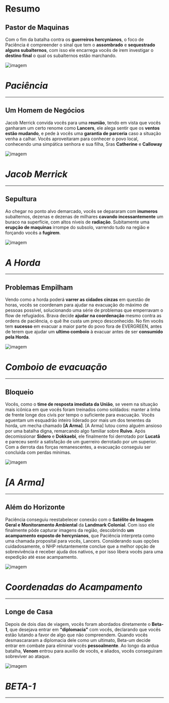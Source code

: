 # Resumo
## Pastor de Maquinas 
Com o fim da batalha contra os **guerreiros hercynianos**, o foco de Paciência é compreender o sinal que tem o **assombrado** e **sequestrado alguns subalternos**,
com isso ele encarrega vocês de irem investigar o **destino final** o qual os subalternos estão marchando. 

![imagem](/events/Images/Paciencia.png)

# *Paciência*
---

## Um Homem de Negócios 
 Jacob Merrick convida vocês para uma **reunião**, tendo em vista que vocês ganharam um certo renome como **Lancers**, ele alega sentir que os **ventos estão mudando**, e pede à vocês uma **garantia de parceria** caso a situação venha a calhar.
 Vocês aproveitaram para conhecer o povo local, conhecendo uma simpática senhora e sua filha, Sras **Catherine** e **Calloway**

 ![imagem](/events/Images/Merrick_portrait(1).png)

 # *Jacob Merrick*
 ---

## Sepultura
Ao chegar no ponto alvo demarcado, vocês se depararam com **inumeros** subalternos, dezenas e dezenas de milhares **cavando incessantemente** um buraco na superfície, com altos níveis de **radiação**. Subitamente uma **erupção de maquinas** irrompe do subsolo, varrendo tudo na região e forçando vocês a **fugirem**.

![imagem](/events/Images/Sepulcher(1).png)

# *A Horda*
---

## Problemas Empilham
Vendo como a horda poderá **varrer as cidades cinzas** em questão de horas, vocês se coordenam para ajudar na  evacuação do máximo de pessoas possível, solucionando uma série de problemas que emperravam o flow de refugiados. Brava decide **ajudar na coordenação** mesmo contra as ordens de paciência, o quê lhe custa um preço desconhecido. No fim vocês tem **sucesso** em evacuar a maior parte do povo fora de EVERGREEN, antes de terem que ajudar um **ultimo comboio** à evacuar antes de ser **consumido pela Horda**.

![imagem](/events/Images/Evacuation.png)

# *Comboio de evacuação*
---

## Bloqueio
Vocês, como o **time de resposta imediata da União**, se veem na situação mais icônica em que vocês foram treinados como soldados: manter a linha de frente longe dos civís por tempo o suficiente para evacuação. Vocês aguentam um esquadrão inteiro liderado por mais um dos tenentes da horda, um mecha chamado **[A Arma]**. [A Arma] lutou como alguém ansioso por uma batalha digna, remarcando algo familiar sobre **Ruivo**. Após decomissionar **Sidero** e **Dokkaebi**, ele finalmente foi derrotado por  **Lucatã** e pareceu sentir a satisfação de um guerreiro derrotado por um superior. Com a derrota das forças remanescentes, a evacuação conseguiu ser concluida com perdas mínimas. 

![imagem](events/Images/[the_weapon].png)

# *[A Arma]*
---

## Além do Horizonte
Paciência conseguiu reestabelecer conexão com o **Satélite de Imagem Geral e Monitoramento Ambiental** da **Landmark Colonial**. Com isso ele finalmente pôde capturar imagens da região, descobrindo **um acampamento exposto de hercynianos**, que Paciência interpreta como uma chamada proposital para vocês, Lancers. Considerando suas opções cuidadosamente, o NHP relutantemente conclue que a melhor opção de sobrevivência é receber ajuda dos nativos, e por isso libera vocês para uma expedição até esse acampamento. 

![imagem](events/Images/Map.jpg)

# *Coordenadas do Acampamento*
---

## Longe de Casa
 Depois de dois dias de viagem, vocês foram abordados diretamente o **Beta-1**, que desejava entrar em **"diplomacia"** com vocês, declarando que vocês estão lutando a favor de algo que não compreendem. Quando vocês desmascararam a diplomacia dele como um ultimato, Beta-um decide entrar em combate para eliminar vocês **pessoalmente**. Ao longo da ardua batalha, **Venom** entrou para auxilio de vocês, e aliados, vocês conseguiram sobreviver ao ataque.

![imagem](events/Images/Beggar_One.png)

# *BETA-1*
---
